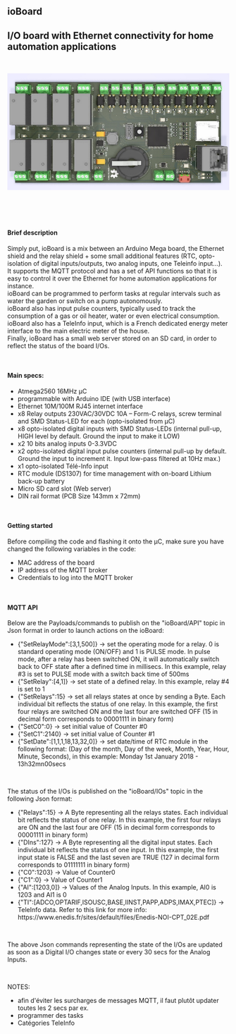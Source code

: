 <h2>ioBoard</h2>
<h2>I/O board with Ethernet connectivity for home automation applications</h2>
<br />
<p align="center"> <img src="/Hardware/dessus2.jpg" width="600" title="Overview"> </p> <br /><br />
<br />
<h4>Brief description</h4>
<p>Simply put, ioBoard is a mix between an Arduino Mega board, the Ethernet shield and the relay shield + some small additional features (RTC, opto-isolation of digital inputs/outputs, two analog inputs, one Teleinfo input…).<br />
It supports the MQTT protocol and has a set of API functions so that it is easy to control it over the Ethernet for home automation applications for instance.<br />
ioBoard can be programmed to perform tasks at regular intervals such as water the garden or switch on a pump autonomously. <br />
ioBoard also has input pulse counters, typically used to track the consumption of a gas or oil heater, water or even electrical consumption.<br />
ioBoard also has a TeleInfo input, which is a French dedicated energy meter interface to the main electric meter of the house.<br />
Finally, ioBoard has a small web server stored on an SD card, in order to reflect the status of the board I/Os.</p> <br />

<h4>Main specs:</h4>
<p>
<ul>
<li>Atmega2560 16MHz µC</li>
<li>programmable with Arduino IDE (with USB interface)</li>
<li>Ethernet 10M/100M RJ45 internet interface</li>
<li>x8 Relay outputs 230VAC/30VDC 10A – Form-C relays, screw terminal and SMD Status-LED for each (opto-isolated from µC)</li>
<li>x8 opto-isolated digital inputs with SMD Status-LEDs (internal pull-up, HIGH level by default. Ground the input to make it LOW)</li> 
<li>x2 10 bits analog inputs 0-3.3VDC</li>
<li>x2 opto-isolated digital input pulse counters (internal pull-up by default. Ground the input to increment it. Input low-pass filtered at 10Hz max.)</li> 
<li>x1 opto-isolated Télé-Info input</li> 
<li>RTC module (DS1307) for time management with on-board Lithium back-up battery</li> 
<li>Micro SD card slot (Web server) </li>
<li>DIN rail format (PCB Size 143mm x 72mm)</li>
</ul>
</p><br />

<h4>Getting started</h4>
<p>
Before compiling the code and flashing it onto the µC, make sure you have changed the following variables in the code:<br /> 
<ul>
<li>MAC address of the board</li>
<li>IP address of the MQTT broker</li>
<li>Credentials to log into the MQTT broker</li>
</ul>
</p><br />

<h4>MQTT API</h4>
<p>
Below are the Payloads/commands to publish on the "ioBoard/API" topic in Json format in order to launch actions on the ioBoard:<br />
<ul>
<li>{"SetRelayMode":[3,1,500]} -> set the operating mode for a relay. 0 is standard operating mode (ON/OFF) and 1 is PULSE mode. In pulse mode, after a relay has been switched ON, it will automatically switch back to OFF state after a defined time in millisecs. In this example, relay #3 is set to PULSE mode with a switch back time of 500ms</li> 
<li>{"SetRelay":[4,1]}      -> set state of a defined relay. In this example, relay #4 is set to 1</li> 
<li>{"SetRelays":15}        -> set all relays states at once by sending a Byte. Each individual bit reflects the status of one relay. In this example, the first four relays are switched ON and the last four are switched OFF (15 in decimal form corresponds to 00001111 in binary form)</li> 
<li>{"SetC0":0}        		-> set initial value of Counter #0</li>
<li>{"SetC1":2140}        	-> set initial value of Counter #1</li>
<li>{"SetDate":[1,1,1,18,13,32,0]}      -> set date/time of RTC module in the following format: (Day of the month, Day of the week, Month, Year, Hour, Minute, Seconds), in this example: Monday 1st January 2018 - 13h32mn00secs</li>
</ul>
<br />

The status of the I/Os is published on the "ioBoard/IOs" topic in the following Json format:<br />
<ul>
<li>{"Relays":15}       	-> A Byte representing all the relays states. Each individual bit reflects the status of one relay. In this example, the first four relays are ON and the last four are OFF (15 in decimal form corresponds to 00001111 in binary form)</li>
<li>{"DIns":127}       		-> A Byte representing all the digital input states. Each individual bit reflects the status of one input. In this example, the first input state is FALSE and the last seven are TRUE (127 in decimal form corresponds to 01111111 in binary form)</li>
<li>{"C0":1203}       		-> Value of Counter0</li>
<li>{"C1":0}       			-> Value of Counter1</li>
<li>{"AI":[1203,0]}       	-> Values of the Analog Inputs. In this example, AI0 is 1203 and AI1 is 0</li>
<li>{"TI":[ADCO,OPTARIF,ISOUSC,BASE,IINST,PAPP,ADPS,IMAX,PTEC]}      -> TeleInfo data. Refer to this link for more info: https://www.enedis.fr/sites/default/files/Enedis-NOI-CPT_02E.pdf</li>
</ul>
<br />

The above Json commands representing the state of the I/Os are updated as soon as a Digital I/O changes state or every 30 secs for the Analog Inputs.
</p><br />

NOTES: 

- afin d'éviter les surcharges de messages MQTT, il faut plutôt updater toutes les 2 secs par ex.
- programmer des tasks
- Catégories TeleInfo
